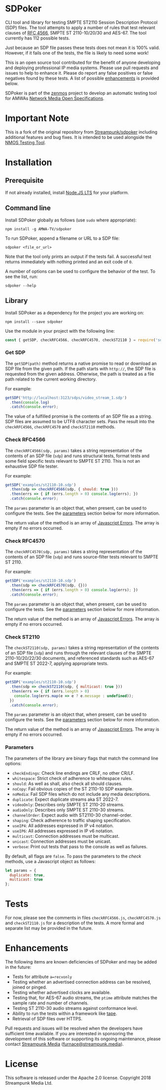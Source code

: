 # SDPoker

CLI tool and library for testing SMPTE ST2110 Session Description Protocol (SDP) files. The tool attempts to apply a number of rules that test relevant clauses of [RFC 4566](https://tools.ietf.org/html/rfc4566), SMPTE ST 2110-10/20/30 and AES-67. The tool currently has 112 possible tests.

Just because an SDP file passes these tests does not mean it is 100% valid. However, if it fails one of the tests, the file is likely to need some work!

This is an open source tool contributed for the benefit of anyone developing and deploying professional IP media systems. Please use pull requests and issues to help to enhance it. Please do report any false positives or false negatives found by these tests. A list of possible [enhancements](#enhancements) is provided below.

SDPoker is part of the [zenmos](https://github.com/Streampunk/zenmos) project to develop an automatic testing tool for AMWAs [Network Media Open Specifications](https://nmos.tv/).

# Important Note

This is a fork of the original repository from [Streampunk/sdpoker](https://github.com/Streampunk/sdpoker) including additional features and bug fixes. It is intended to be used alongside the [NMOS Testing Tool](https://github.com/AMWA-TV/nmos-testing).

# Installation

## Prerequisite

If not already installed, install [Node.JS LTS](https://nodejs.org/) for your platform.

## Command line

Install SDPoker globally as follows (use `sudo` where appropriate):

    npm install -g AMWA-TV/sdpoker

To run SDPoker, append a filename or URL to a SDP file:

    sdpoker <file_or_url>

Note that the tool only prints an output if the tests fail. A successful test returns immediately with nothing printed and an exit code of `0`.

A number of options can be used to configure the behavior of the test. To see the list, run:

    sdpoker --help

## Library

Install SDPoker as a dependency for the project you are working on:

    npm install --save sdpoker

Use the module in your project with the following line:

```javascript
const { getSDP, checkRFC4566, checkRFC4570, checkST2110 } = require('sdpoker');
```

### Get SDP

The `getSDP(path)` method returns a native promise to read or download an SDP file from the given path. If the path starts with `http://`, the SDP file is requested from the given address. Otherwise, the path is treated as a file path related to the current working directory.

For example:

```javascript
getSDP('http://localhost:3123/sdps/video_stream_1.sdp')
  .then(console.log)
  .catch(console.error);
```

The value of a fulfilled promise is the contents of an SDP file as a string. SDP files are assumed to be UTF8 character sets. Pass the result into the `checkRFC4566`, `checkRFC4570` and `checkST2110` methods.

### Check RFC4566

The `checkRFC4566(sdp, params)` takes a string representation of the contents of an SDP file (`sdp`) and runs structural tests, format tests and some field specific tests relevant to SMPTE ST 2110. This is not an exhaustive SDP file tester.

For example:

```javascript
getSDP('examples/st2110-10.sdp')
  .then(sdp => checkRFC4566(sdp, { should: true }))
  .then(errs => { if (errs.length > 0) console.log(errs); })
  .catch(console.error);
```

The `params` parameter is an object that, when present, can be used to configure the tests. See the [parameters](#parameters) section below for more information.

The return value of the method is an array of [Javascript Errors](https://developer.mozilla.org/en-US/docs/Web/JavaScript/Reference/Global_Objects/Error). The array is empty if no errors occurred.

### Check RFC4570

The `checkRFC4570(sdp, params)` takes a string representation of the contents of an SDP file (`sdp`) and runs source-filter tests relevant to SMPTE ST 2110.

For example:

```javascript
getSDP('examples/st2110-10.sdp')
  .then(sdp => checkRFC4570(sdp, {}))
  .then(errs => { if (errs.length > 0) console.log(errs); })
  .catch(console.error);
```

The `params` parameter is an object that, when present, can be used to configure the tests. See the [parameters](#parameters) section below for more information.

The return value of the method is an array of [Javascript Errors](https://developer.mozilla.org/en-US/docs/Web/JavaScript/Reference/Global_Objects/Error). The array is empty if no errors occurred.

### Check ST2110

The `checkST2110(sdp, params)` takes a string representation of the contents of an SDP file (`sdp`) and runs through the relevant clauses of the SMPTE 2110-10/20/22/30 documents, and referenced standards such as AES-67 and SMPTE ST 2022-7, applying appropriate tests.

For example:

```javascript
getSDP('examples/st2110-10.sdp')
  .then(sdp => checkST2110(sdp, { multicast: true }))
  .then(errs => { if (errs.length > 0)
    console.log(errs.map(e => e ? e.message : undefined));
  })
  .catch(console.error);
```

The `params` parameter is an object that, when present, can be used to configure the tests. See the [parameters](#parameters) section below for more information.

The return value of the method is an array of [Javascript Errors](https://developer.mozilla.org/en-US/docs/Web/JavaScript/Reference/Global_Objects/Error). The array is empty if no errors occurred.

### Parameters

The parameters of the library are binary flags that match the command line options:

* `checkEndings`: Check line endings are CRLF, no other CR/LF.
* `whitespace`: Strict check of adherence to whitespace rules.
* `should`: As well as shall, also check all should clauses.
* `noCopy`: Fail obvious copies of the ST 2110-10 SDP example.
* `noMedia`: Fail SDP files which do not include any media descriptions.
* `duplicate`: Expect duplicate streams aka ST 2022-7.
* `videoOnly`: Describes only SMPTE ST 2110-20 streams.
* `audioOnly`: Describes only SMPTE ST 2110-30 streams.
* `channelOrder`: Expect audio with ST2110-30 channel-order.
* `shaping`: Check adherence to traffic shaping specification.
* `useIP4`: All addresses expressed in IP v4 notation.
* `useIP6`: All addresses expressed in IP v6 notation.
* `multicast`: Connection addresses must be multicast.
* `unicast`: Connection addresses must be unicast.
* `verbose`: Print out tests that pass to the console as well as failures.

By default, all flags are `false`. To pass the parameters to the _check_ methods, use a Javascript object as follows:

```javascript
let params = {
  duplicate: true,
  multicast: true
};
```

# Tests

For now, please see the comments in files `checkRFC4566.js`, `checkRFC4570.js` and `checkST2110.js` for a description of the tests. A more formal and separate list may be provided in the future.

# Enhancements

The following items are known deficiencies of SDPoker and may be added in the future:

* Tests for attribute `a=recvonly`
* Testing whether an advertised connection address can be resolved, joined or pinged.
* Testing whether advertised clocks are available.
* Testing that, for AES-67 audio streams, the `ptime` attribute matches the sample rate and number of channels.
* Testing ST 2110-30 audio streams against conformance level.
* Ability to run the tests within a framework like [tape](https://www.npmjs.com/package/tape).
* Retrieval of SDP files over HTTPS.

Pull requests and issues will be resolved when the developers have sufficient time available. If you are interested in sponsoring the development of this software or supporting its ongoing maintenance, please contact [Streampunk Media](https://www.streampunk.media) (furnace@streampunk.media).

# License

This software is released under the Apache 2.0 license. Copyright 2018 Streampunk Media Ltd.
